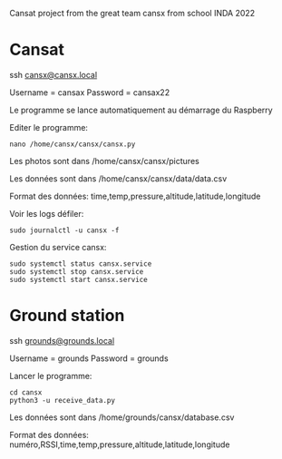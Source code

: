 Cansat project from the great team cansx from school INDA 2022

# Cansat

ssh cansx@cansx.local

Username = cansax
Password = cansax22

Le programme se lance automatiquement au démarrage du Raspberry

Editer le programme:
```
nano /home/cansx/cansx/cansx.py
```

Les photos sont dans 
/home/cansx/cansx/pictures

Les données sont dans 
/home/cansx/cansx/data/data.csv

Format des données:
time,temp,pressure,altitude,latitude,longitude

Voir les logs défiler:
```
sudo journalctl -u cansx -f
```

Gestion du service cansx:
```
sudo systemctl status cansx.service
sudo systemctl stop cansx.service
sudo systemctl start cansx.service
```

# Ground station

ssh grounds@grounds.local

Username = grounds
Password = grounds

Lancer le programme:
```
cd cansx
python3 -u receive_data.py
```

Les données sont dans
/home/grounds/cansx/database.csv

Format des données:
numéro,RSSI,time,temp,pressure,altitude,latitude,longitude
